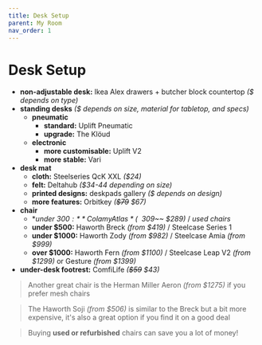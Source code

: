 ```yaml
---
title: Desk Setup
parent: My Room
nav_order: 1
---
```

# Desk Setup

- **non-adjustable desk:** Ikea Alex drawers + butcher block countertop *($ depends on type)*
- **standing desks** *($ depends on size, material for tabletop, and specs)*
	- **pneumatic** 
		- **standard:** Uplift Pneumatic
		- **upgrade:** The Klöud
	- **electronic** 
		- **more customisable:** Uplift V2
		- **more stable:** Vari
- **desk mat** 
	- **cloth:** Steelseries QcK XXL *($24)*
	- **felt:** Deltahub *($34-44 depending on size)*
	- **printed designs:** deskpads gallery *($ depends on design)*
	- **more features:** Orbitkey *(~~$79~~ $67)*
- **chair**
	- **under $300:** Colamy Atlas *(~~$309~~ $289)* / *used chairs*
	- **under $500:** Haworth Breck *(from $419)* / Steelcase Series 1
	- **under $1000:** Haworth Zody *(from $982)* / Steelcase Amia *(from $999)*
	- **over $1000:** Haworth Fern *(from $1100)* / Steelcase Leap V2 *(from $1299)* or Gesture *(from $1399)*
- **under-desk footrest:** ComfiLife *(~~$59~~ $43)*

> Another great chair is the Herman Miller Aeron *(from $1275)* if you prefer mesh chairs

> The Haworth Soji *(from $506)* is similar to the Breck but a bit more expensive, it's also a great option if you find it on a good deal

> Buying **used or refurbished** chairs can save you a lot of money!
